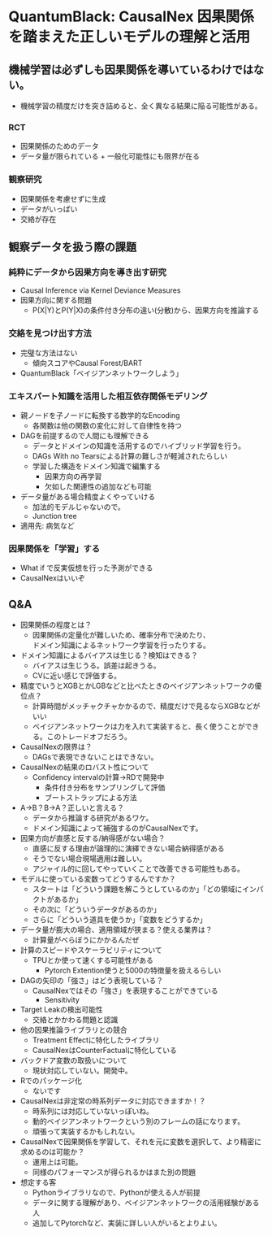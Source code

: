 # QuantumBlack: CausalNex 因果関係を踏まえた正しいモデルの理解と活用

## 機械学習は必ずしも因果関係を導いているわけではない。
- 機械学習の精度だけを突き詰めると、全く異なる結果に陥る可能性がある。

### RCT
- 因果関係のためのデータ
- データ量が限られている + 一般化可能性にも限界が在る

### 観察研究
- 因果関係を考慮せずに生成
- データがいっぱい
- 交絡が存在

## 観察データを扱う際の課題

### 純粋にデータから因果方向を導き出す研究
- Causal Inference via Kernel Deviance Measures
- 因果方向に関する問題
  - P(X|Y)とP(Y|X)の条件付き分布の違い(分散)から、因果方向を推論する

### 交絡を見つけ出す方法
- 完璧な方法はない
  - 傾向スコアやCausal Forest/BART
- QuantumBlack「ベイジアンネットワークしよう」

### エキスパート知識を活用した相互依存関係モデリング
- 親ノードを子ノードに転換する数学的なEncoding
  - 各関数は他の関数の変化に対して自律性を持つ
- DAGを前提するので人間にも理解できる
  - データとドメインの知識を活用するのでハイブリッド学習を行う。
  - DAGs With no Tearsによる計算の難しさが軽減されたらしい
  - 学習した構造をドメイン知識で編集する
    - 因果方向の再学習
    - 欠如した関連性の追加なども可能
- データ量がある場合精度よくやっていける
  - 加法的モデルじゃないので。
  - Junction tree
- 適用先: 病気など

### 因果関係を「学習」する
- What if で反実仮想を行った予測ができる
- CausalNexはいいぞ

## Q&A
- 因果関係の程度とは？
  - 因果関係の定量化が難しいため、確率分布で決めたり、  
  ドメイン知識によるネットワーク学習を行ったりする。
- ドメイン知識によるバイアスは生じる？検知はできる？
  - バイアスは生じうる。誤差は起きうる。
  - CVに近い感じで評価する。
- 精度でいうとXGBとかLGBなどと比べたときのベイジアンネットワークの優位点？
  - 計算時間がメッチャクチャかかるので、精度だけで見るならXGBなどがいい
  - ベイジアンネットワークは力を入れて実装すると、長く使うことができる。このトレードオフだろう。
- CausalNexの限界は？
  - DAGsで表現できないことはできない。
- CausalNexの結果のロバスト性について
  - Confidency intervalの計算→RDで開発中
    - 条件付き分布をサンプリングして評価
    - ブートストラップによる方法
- A→B？B→A？正しいと言える？
  - データから推論する研究があるワケ。
  - ドメイン知識によって補強するのがCausalNexです。
- 因果方向が直感と反する/納得感がない場合？
  - 直感に反する理由が論理的に演繹できない場合納得感がある
  - そうでない場合現場適用は難しい。
  - アジャイル的に回してやっていくことで改善できる可能性もある。
- モデルに使っている変数ってどうするんですか？
  - スタートは「どういう課題を解こうとしているのか」「どの領域にインパクトがあるか」
  - その次に「どういうデータがあるのか」
  - さらに「どういう道具を使うか」「変数をどうするか」
- データ量が膨大の場合、適用領域が狭まる？使える業界は？
  - 計算量がべらぼうにかかるんだぜ
- 計算のスピードやスケーラビリティについて
  - TPUとか使って速くする可能性がある
    - Pytorch Extention使うと5000の特徴量を扱えるらしい
- DAGの矢印の「強さ」はどう表現している？
  - CausalNexではその「強さ」を表現することができている
    - Sensitivity
- Target Leakの検出可能性
  - 交絡とかかわる問題と認識
- 他の因果推論ライブラリとの競合
  - Treatment Effectに特化したライブラリ
  - CausalNexはCounterFactualに特化している
- バックドア変数の取扱いについて
  - 現状対応していない。開発中。
- Rでのパッケージ化
  - ないです
- CausalNexは非定常の時系列データに対応できますか！？
  - 時系列には対応していないっぽいね。
  - 動的ベイジアンネットワークという別のフレームの話になります。
  - 頑張って実装するかもしれない。
- CausalNexで因果関係を学習して、それを元に変数を選択して、より精密に求めるのは可能か？
  - 運用上は可能。
  - 同様のパフォーマンスが得られるかはまた別の問題
- 想定する客
  - Pythonライブラリなので、Pythonが使える人が前提
  - データに関する理解があり、ベイジアンネットワークの活用経験がある人
  - 追加してPytorchなど、実装に詳しい人がいるとよりよい。